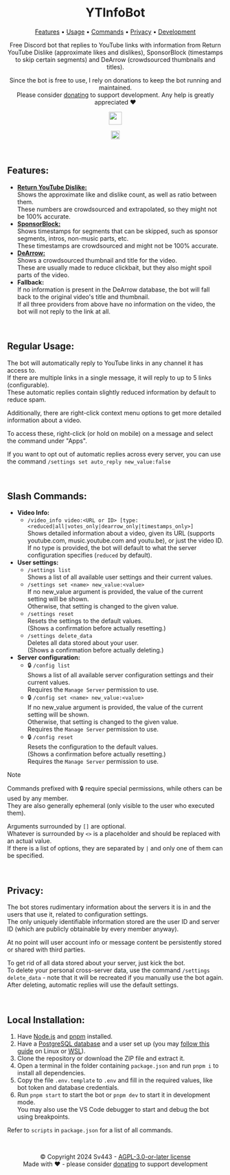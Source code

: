 <div style="text-align:center;" align="center">

# YTInfoBot
[Features](#features) &bull; [Usage](#regular-usage) &bull; [Commands](#slash-commands) &bull; [Privacy](#privacy) &bull; [Development](#local-installation)

Free Discord bot that replies to YouTube links with information from Return YouTube Dislike (approximate likes and dislikes), SponsorBlock (timestamps to skip certain segments) and DeArrow (crowdsourced thumbnails and titles).  
  
Since the bot is free to use, I rely on donations to keep the bot running and maintained.  
Please consider [donating](https://github.com/sponsors/Sv443) to support development. Any help is greatly appreciated ❤️  
  
<a href="https://discord.com/api/oauth2/authorize?client_id=1290320137223802912&permissions=292058098752&scope=bot%20applications.commands" target="_blank"><img src="https://img.shields.io/badge/Invite%20Bot-%E2%96%BA-78f05d" height="30"></a>

<a href="https://dc.sv443.net/" target="_blank"><img src="https://img.shields.io/badge/Join-Support%20Server-6e7bf4" height="20"></a>
</div>

<br>

## Features:
- [**Return YouTube Dislike:**](https://returnyoutubedislike.com/)  
  Shows the approximate like and dislike count, as well as ratio between them.  
  These numbers are crowdsourced and extrapolated, so they might not be 100% accurate.
- [**SponsorBlock:**](https://sponsor.ajay.app/)  
  Shows timestamps for segments that can be skipped, such as sponsor segments, intros, non-music parts, etc.  
  These timestamps are crowdsourced and might not be 100% accurate.
- [**DeArrow:**](https://dearrow.com/)  
  Shows a crowdsourced thumbnail and title for the video.  
  These are usually made to reduce clickbait, but they also might spoil parts of the video.
- **Fallback:**  
  If no information is present in the DeArrow database, the bot will fall back to the original video's title and thumbnail.  
  If all three providers from above have no information on the video, the bot will not reply to the link at all.

<br>

## Regular Usage:
The bot will automatically reply to YouTube links in any channel it has access to.  
If there are multiple links in a single message, it will reply to up to 5 links (<!--TODO:-->configurable).  
These automatic replies contain slightly reduced information by default to reduce spam.  
  
<!--TODO:-->Additionally, there are right-click context menu options to get more detailed information about a video.  
To access these, right-click (or hold on mobile) on a message and select the command under "Apps".  
  
If you want to opt out of automatic replies across every server, you can use the command `/settings set auto_reply new_value:false`

<br>

## Slash Commands:
- **Video Info:**
  - `/video_info video:<URL or ID> [type:<reduced|all|votes_only|dearrow_only|timestamps_only>]`  
    Shows detailed information about a video, given its URL (supports youtube.com, music.youtube.com and youtu.be), or just the video ID.  
    If no type is provided, the bot will default to what the server configuration specifies (`reduced` by default).
- **User settings:**
  - `/settings list`  
    Shows a list of all available user settings and their current values.
  - `/settings set <name> new_value:<value>`  
    If no new_value argument is provided, the value of the current setting will be shown.  
    Otherwise, that setting is changed to the given value.
  - `/settings reset`  
    Resets the settings to the default values.  
    (Shows a confirmation before actually resetting.)
  - `/settings delete_data`  
    Deletes all data stored about your user.  
    (Shows a confirmation before actually deleting.)
- **Server configuration:**
  - 🔒 `/config list`  
    Shows a list of all available server configuration settings and their current values.  
    Requires the `Manage Server` permission to use.
  - 🔒 `/config set <name> new_value:<value>`  
    If no new_value argument is provided, the value of the current setting will be shown.  
    Otherwise, that setting is changed to the given value.  
    Requires the `Manage Server` permission to use.
  - 🔒 `/config reset`  
    Resets the configuration to the default values.  
    (Shows a confirmation before actually resetting.)  
    Requires the `Manage Server` permission to use.

> [!NOTE]  
> Commands prefixed with 🔒 require special permissions, while others can be used by any member.  
> They are also generally ephemeral (only visible to the user who executed them).  
>   
> Arguments surrounded by `[]` are optional.  
> Whatever is surrounded by `<>` is a placeholder and should be replaced with an actual value.  
> If there is a list of options, they are separated by `|` and only one of them can be specified.

<br>

## Privacy:
The bot stores rudimentary information about the servers it is in and the users that use it, related to configuration settings.  
The only uniquely identifiable information stored are the user ID and server ID (which are publicly obtainable by every member anyway).  
  
At no point will user account info or message content be persistently stored or shared with third parties.  
  
To get rid of all data stored about your server, just kick the bot.  
To delete your personal cross-server data, use the command `/settings delete_data` - note that it will be recreated if you manually use the bot again. After deleting, automatic replies will use the default settings.

<br>

## Local Installation:
1. Have [Node.js](https://nodejs.org/) and [pnpm](https://pnpm.io/installation) installed.
2. Have a [PostgreSQL database](https://www.postgresql.org/) and a user set up (you may [follow this guide](https://medium.com/coding-blocks/creating-user-database-and-adding-access-on-postgresql-8bfcd2f4a91e) on Linux or [WSL](https://learn.microsoft.com/en-us/windows/wsl/install)).
3. Clone the repository or download the ZIP file and extract it.
4. Open a terminal in the folder containing `package.json` and run `pnpm i` to install all dependencies.
5. Copy the file `.env.template` to `.env` and fill in the required values, like bot token and database credentials.
6. Run `pnpm start` to start the bot or `pnpm dev` to start it in development mode.  
  You may also use the VS Code debugger to start and debug the bot using breakpoints.
  
Refer to `scripts` in `package.json` for a list of all commands.

<br>

<div style="text-align:center;" align="center">

©️ Copyright 2024 Sv443 - [AGPL-3.0-or-later license](./LICENSE.txt)  
Made with ❤️ - please consider [donating](https://github.com/sponsors/Sv443) to support development
</div>

